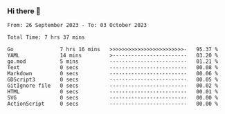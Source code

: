 ### Hi there 👋

<!--
**zhumeme/zhumeme** is a ✨ _special_ ✨ repository because its `README.md` (this file) appears on your GitHub profile.

Here are some ideas to get you started:

- 🔭 I’m currently working on ...
- 🌱 I’m currently learning ...
- 👯 I’m looking to collaborate on ...
- 🤔 I’m looking for help with ...
- 💬 Ask me about ...
- 📫 How to reach me: ...
- 😄 Pronouns: ...
- ⚡ Fun fact: ...
-->

<!--START_SECTION:waka-->

```all_time
From: 26 September 2023 - To: 03 October 2023

Total Time: 7 hrs 37 mins

Go               7 hrs 16 mins   >>>>>>>>>>>>>>>>>>>>>>>>-   95.37 %
YAML             14 mins         >------------------------   03.20 %
go.mod           5 mins          -------------------------   01.21 %
Text             0 secs          -------------------------   00.08 %
Markdown         0 secs          -------------------------   00.06 %
GDScript3        0 secs          -------------------------   00.05 %
GitIgnore file   0 secs          -------------------------   00.02 %
HTML             0 secs          -------------------------   00.01 %
SVG              0 secs          -------------------------   00.00 %
ActionScript     0 secs          -------------------------   00.00 %
```

<!--END_SECTION:waka-->
